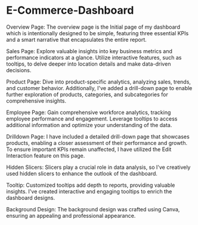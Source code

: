 # E-Commerce-Dashboard

Overview Page: The overview page is the Initial page of my dashboard which is intentionally designed to be simple, featuring three essential KPIs and a smart narrative that encapsulates the entire report.

Sales Page: Explore valuable insights into key business metrics and performance indicators at a glance. Utilize interactive features, such as tooltips, to delve deeper into location details and make data-driven decisions.

Product Page: Dive into product-specific analytics, analyzing sales, trends, and customer behavior. Additionally, I've added a drill-down page to enable further exploration of products, categories, and subcategories for comprehensive insights.

Employee Page: Gain comprehensive workforce analytics, tracking employee performance and engagement. Leverage tooltips to access additional information and optimize your understanding of the data.

Drilldown Page: I have included a detailed drill-down page that showcases products, enabling a closer assessment of their performance and growth. To ensure important KPIs remain unaffected, I have utilized the Edit Interaction feature on this page.

Hidden Slicers: Slicers play a crucial role in data analysis, so I've creatively used hidden slicers to enhance the outlook of the dashboard.

Tooltip: Customized tooltips add depth to reports, providing valuable insights. I've created interactive and engaging tooltips to enrich the dashboard designs.

Background Design: The background design was crafted using Canva, ensuring an appealing and professional appearance.
